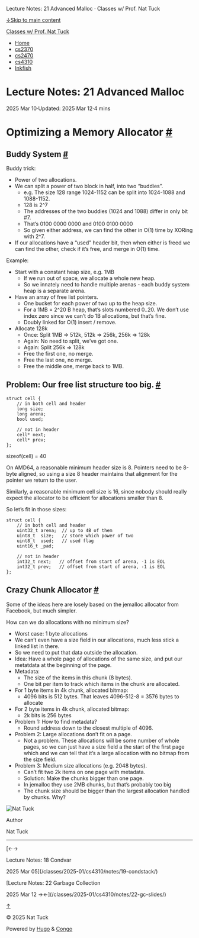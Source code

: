 Lecture Notes: 21 Advanced Malloc · Classes w/ Prof. Nat Tuck



[↓Skip to main content](#main-content)

[Classes w/ Prof. Nat Tuck](/)

* [Home](/)
* [cs2370](/classes/2025-01/cs2370/)
* [cs2470](/classes/2025-01/cs2470/)
* [cs4310](/classes/2025-01/cs4310/)
* [Inkfish](https://inkfish.homework.quest/)

Lecture Notes: 21 Advanced Malloc
=================================

2025 Mar 10·Updated: 2025 Mar 12·4 mins

Optimizing a Memory Allocator [#](#optimizing-a-memory-allocator)
=================================================================

Buddy System [#](#buddy-system)
-------------------------------

Buddy trick:

* Power of two allocations.
* We can split a power of two block in half, into two “buddies”.
  + e.g. The size 128 range 1024-1152 can be split into 1024-1088 and 1088-1152.
  + 128 is 2^7
  + The addresses of the two buddies (1024 and 1088) differ in only bit #7.
  + That’s 0100 0000 0000 and 0100 0100 0000
  + So given either address, we can find the other in O(1) time by XORing with
    2^7.
* If our allocations have a “used” header bit, then when either is freed we can
  find the other, check if it’s free, and merge in O(1) time.

Example:

* Start with a constant heap size, e.g. 1MB
  + If we run out of space, we allocate a whole new heap.
  + So we innately need to handle multiple arenas - each buddy system
    heap is a separate arena.
* Have an array of free list pointers.
  + One bucket for each power of two up to the heap size.
  + For a 1MB = 2^20 B heap, that’s slots numbered 0..20. We don’t use index
    zero since we can’t do 1B allocations, but that’s fine.
  + Doubly linked for O(1) insert / remove.
* Allocate 128k
  + Once: Split 1MB => 512k, 512k => 256k, 256k => 128k
  + Again: No need to split, we’ve got one.
  + Again: Split 256k => 128k
  + Free the first one, no merge.
  + Free the last one, no merge.
  + Free the middle one, merge back to 1MB.

Problem: Our free list structure too big. [#](#problem-our-free-list-structure-too-big)
---------------------------------------------------------------------------------------

```
struct cell {
    // in both cell and header
    long size;
    long arena;
    bool used;
    
    // not in header
    cell* next;
    cell* prev;
};

```

sizeof(cell) = 40

On AMD64, a reasonable minimum header size is 8. Pointers need to be 8-byte
aligned, so using a size 8 header maintains that alignment for the pointer we
return to the user.

Similarly, a reasonable minimum cell size is 16, since nobody should really
expect the allocator to be efficient for allocations smaller than 8.

So let’s fit in those sizes:

```
struct cell {
    // in both cell and header
    uint32_t arena;  // up to 4B of them
    uint8_t  size;   // store which power of two
    uint8_t  used;   // used flag
    uint16_t _pad;
    
    // not in header
    int32_t next;   // offset from start of arena, -1 is EOL
    int32_t prev;   // offset from start of arena, -1 is EOL
};

```

Crazy Chunk Allocator [#](#crazy-chunk-allocator)
-------------------------------------------------

Some of the ideas here are losely based on the jemalloc allocator from
Facebook, but much simpler.

How can we do allocations with no minimum size?

* Worst case: 1 byte allocations
* We can’t even have a size field in our allocations, much less stick
  a linked list in there.
* So we need to put that data outside the allocation.
* Idea: Have a whole page of allocations of the same size, and put our
  metatdata at the beginning of the page.
* Metadata:
  + The size of the items in this chunk (8 bytes).
  + One bit per item to track which items in the chunk are allocated.
* For 1 byte items in 4k chunk, allocated bitmap:
  + 4096 bits is 512 bytes. That leaves 4096-512-8 = 3576 bytes to allocate
* For 2 byte items in 4k chunk, allocated bitmap:
  + 2k bits is 256 bytes
* Problem 1: How to find metadata?
  + Round address down to the closest multiple of 4096.
* Problem 2: Large allocations don’t fit on a page.
  + Not a problem. These allocations will be some number of whole pages,
    so we can just have a size field a the start of the first page which
    and we can tell that it’s a large allocation with no bitmap from
    the size field.
* Problem 3: Medium size allocations (e.g. 2048 bytes).
  + Can’t fit two 2k items on one page with metadata.
  + Solution: Make the chunks bigger than one page.
  + In jemalloc they use 2MB chunks, but that’s probably too big
  + The chunk size should be bigger than the largest allocation handled
    by chunks. Why?

![Nat Tuck](/img/author.jpg)

Author

Nat Tuck

---

[←→

Lecture Notes: 18 Condvar

2025 Mar 05](/classes/2025-01/cs4310/notes/19-condstack/)

[Lecture Notes: 22 Garbage Collection

2025 Mar 12
→←](/classes/2025-01/cs4310/notes/22-gc-slides/)

[↑](#the-top "Scroll to top")

©
2025
Nat Tuck

Powered by [Hugo](https://gohugo.io/) & [Congo](https://github.com/jpanther/congo)